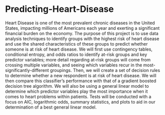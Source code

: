 # Predicting-Heart-Disease
Heart Disease is one of the most prevalent chronic diseases in the United States, impacting millions of Americans each year and exerting a significant financial burden on the economy. The purpose of this project is to use data analysis techniques to identify groups with the highest risk of heart disease and use the shared characteristics of these groups to predict whether someone is at risk of heart disease. We will first use contingency tables, conditional entropy, and odds ratios to identify at-risk groups and key predictor variables; more detail regarding at-risk groups will come from crossing multiple variables, and seeing which variables recur in the most-significantly-different groupings. Then, we will create a set of decision rules to determine whether a new respondent is at risk of heart disease. We will then compare this classifier’s performance with that of a gradient boosted decision tree algorithm. We will also be using a general linear model to determine which predictor variables play the most importance when it comes to heart problems within patients. Tests will be conducted with a focus on AIC, logarithmic odds, summary statistics, and plots to aid in our determination of a best general linear model.
